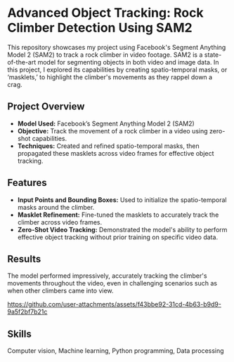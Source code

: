 # Advanced Object Tracking: Rock Climber Detection Using SAM2
This repository showcases my project using Facebook's Segment Anything Model 2 (SAM2) to track a rock climber in video footage. SAM2 is a state-of-the-art model for segmenting objects in both video and image data. In this project, I explored its capabilities by creating spatio-temporal masks, or ‘masklets,’ to highlight the climber's movements as they rappel down a crag.

## Project Overview
- **Model Used:** Facebook’s Segment Anything Model 2 (SAM2)
- **Objective:** Track the movement of a rock climber in a video using zero-shot capabilities.
- **Techniques:** Created and refined spatio-temporal masks, then propagated these masklets across video frames for effective object tracking.

## Features
- **Input Points and Bounding Boxes:** Used to initialize the spatio-temporal masks around the climber.
- **Masklet Refinement:** Fine-tuned the masklets to accurately track the climber across video frames.
- **Zero-Shot Video Tracking:** Demonstrated the model's ability to perform effective object tracking without prior training on specific video data.
  
## Results
The model performed impressively, accurately tracking the climber's movements throughout the video, even in challenging scenarios such as when other climbers came into view.



https://github.com/user-attachments/assets/f43bbe92-31cd-4b63-b9d9-9a5f2bf7b21c



## Skills
Computer vision, Machine learning, Python programming, Data processing
